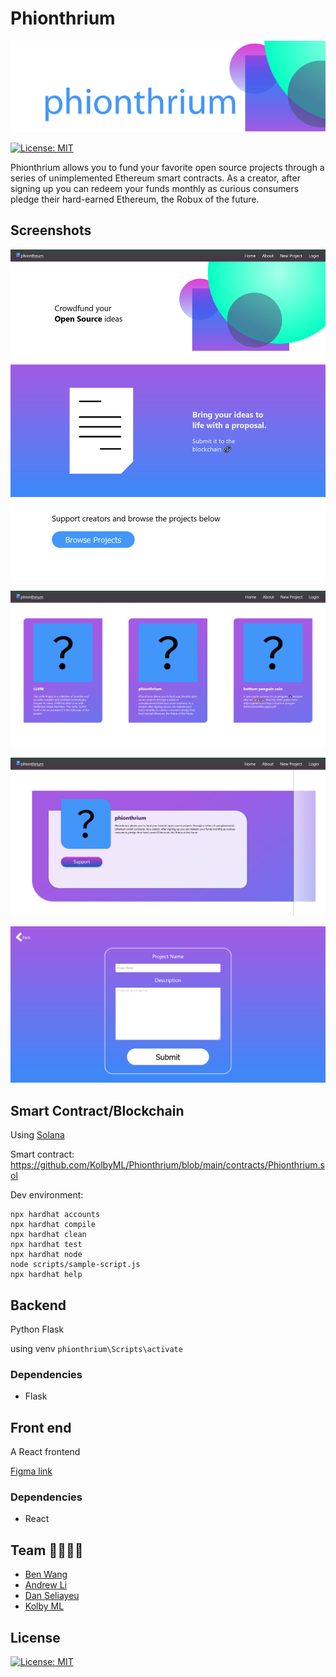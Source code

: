 # Phionthrium

[![banner](banner.png)](https://phionthrium.vercel.app/)

[![License: MIT](https://img.shields.io/badge/License-MIT-blue.svg)](https://opensource.org/licenses/MIT)

Phionthrium allows you to fund your favorite open source projects through a series of unimplemented Ethereum smart contracts. As a creator, after signing up you can redeem your funds monthly as curious consumers pledge their hard-earned Ethereum, the Robux of the future.

## Screenshots

![screen1](screen1.png)

![screen3](screen3.png)

![screen4](screen4.png)

![screen2](screen2.png)



## Smart Contract/Blockchain

Using [Solana](https://docs.solana.com/) 

Smart contract: https://github.com/KolbyML/Phionthrium/blob/main/contracts/Phionthrium.sol



Dev environment:

```shell
npx hardhat accounts
npx hardhat compile
npx hardhat clean
npx hardhat test
npx hardhat node
node scripts/sample-script.js
npx hardhat help
```

## 

## Backend

Python Flask

using venv `phionthrium\Scripts\activate`

### Dependencies

- Flask

## Front end

A React frontend

[Figma link](https://www.figma.com/file/AvHAIEKiN7gMtnP1KvzkJO/Crypto-Bros?node-id=0%3A1)

### Dependencies

- React

## Team 👨‍👨‍👦‍👦

- [Ben Wang](https://github.com/Xiaoyu-Ben-Wang)
- [Andrew Li](https://github.com/Zeyu-Li)
- [Dan Seliayeu](https://github.com/seliayeu)
- [Kolby ML](https://github.com/KolbyML)

## License

[![License: MIT](https://img.shields.io/badge/License-MIT-blue.svg)](https://opensource.org/licenses/MIT)
